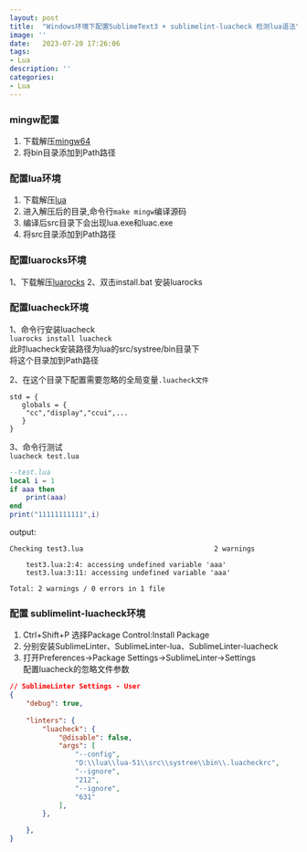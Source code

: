 ```yaml
---
layout: post
title:  "Windows环境下配置SublimeText3 + sublimelint-luacheck 检测lua语法"
image: ''
date:   2023-07-20 17:26:06
tags:
- Lua
description: ''
categories: 
- Lua
---
```

### mingw配置
1. 下载解压[mingw64](..\assets\lib\x86_64-13.1.0-release-posix-seh-msvcrt-rt_v11-rev1.7z)  
2. 将bin目录添加到Path路径

### 配置lua环境
1. 下载解压[lua](https://www.lua.org/versions.html)
2. 进入解压后的目录,命令行```make mingw```编译源码
3. 编译后src目录下会出现lua.exe和luac.exe
4. 将src目录添加到Path路径

### 配置luarocks环境
1、下载解压[luarocks](https://luarocks.github.io/luarocks/releases/luarocks-3.9.2-windows-64.zip)
2、双击install.bat 安装luarocks

### 配置luacheck环境
1、命令行安装luacheck  
```luarocks install luacheck```  
此时luacheck安装路径为lua的src/systree/bin目录下  
将这个目录加到Path路径

2、在这个目录下配置需要忽略的全局变量`.luacheck文件`
```
std = {
   globals = {
    "cc","display","ccui",...
   }
}
```
3、命令行测试  
`luacheck test.lua`
```lua
--test.lua
local i = 1
if aaa then
    print(aaa)
end
print("11111111111",i)
```
output:
```
Checking test3.lua                                2 warnings

    test3.lua:2:4: accessing undefined variable 'aaa'
    test3.lua:3:11: accessing undefined variable 'aaa'

Total: 2 warnings / 0 errors in 1 file
```

### 配置 sublimelint-luacheck环境
1. Ctrl+Shift+P 选择Package Control:Install Package
2. 分别安装SublimeLinter、SublimeLinter-lua、SublimeLinter-luacheck
3. 打开Preferences->Package Settings->SublimeLinter->Settings  
配置luacheck的忽略文件参数
```json
// SublimeLinter Settings - User
{
    "debug": true,
    
    "linters": {
        "luacheck": {
            "@disable": false,
            "args": [
                "--config",
                "D:\\lua\\lua-51\\src\\systree\\bin\\.luacheckrc",
                "--ignore",
                "212",
                "--ignore",
                "631"
            ],
        },

    },
}

```

